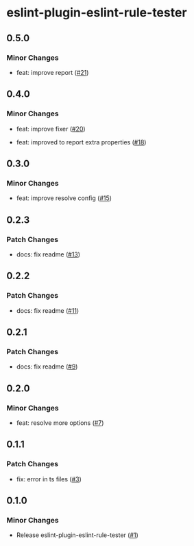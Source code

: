 # eslint-plugin-eslint-rule-tester

## 0.5.0

### Minor Changes

- feat: improve report ([#21](https://github.com/ota-meshi/eslint-plugin-eslint-rule-tester/pull/21))

## 0.4.0

### Minor Changes

- feat: improve fixer ([#20](https://github.com/ota-meshi/eslint-plugin-eslint-rule-tester/pull/20))

- feat: improved to report extra properties ([#18](https://github.com/ota-meshi/eslint-plugin-eslint-rule-tester/pull/18))

## 0.3.0

### Minor Changes

- feat: improve resolve config ([#15](https://github.com/ota-meshi/eslint-plugin-eslint-rule-tester/pull/15))

## 0.2.3

### Patch Changes

- docs: fix readme ([#13](https://github.com/ota-meshi/eslint-plugin-eslint-rule-tester/pull/13))

## 0.2.2

### Patch Changes

- docs: fix readme ([#11](https://github.com/ota-meshi/eslint-plugin-eslint-rule-tester/pull/11))

## 0.2.1

### Patch Changes

- docs: fix readme ([#9](https://github.com/ota-meshi/eslint-plugin-eslint-rule-tester/pull/9))

## 0.2.0

### Minor Changes

- feat: resolve more options ([#7](https://github.com/ota-meshi/eslint-plugin-eslint-rule-tester/pull/7))

## 0.1.1

### Patch Changes

- fix: error in ts files ([#3](https://github.com/ota-meshi/eslint-plugin-eslint-rule-tester/pull/3))

## 0.1.0

### Minor Changes

- Release eslint-plugin-eslint-rule-tester ([#1](https://github.com/ota-meshi/eslint-plugin-eslint-rule-tester/pull/1))
